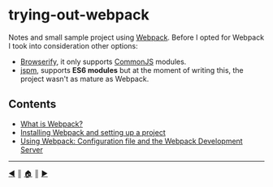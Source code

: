 # trying-out-webpack
Notes and small sample project using [Webpack][1]. Before I opted for Webpack I took into consideration  other options:

* [Browserify][2], it only supports [CommonJS][3] modules.
* [jspm][4], supports **ES6 modules** but at the moment of writing this, the project wasn't as mature as Webpack.

## Contents
* [What is Webpack?][l1]
* [Installing Webpack and setting up a project][l2]
* [Using Webpack: Configuration file and the Webpack Development Server][l3]

---
[:arrow_backward:][back] ║ [:house:][home] ║ [:arrow_forward:][next]

<!-- navigation -->
[home]: #
[back]: #
[next]: README/what-is.md


<!-- links -->
[1]: http://webpack.github.io/
[2]: http://browserify.org/
[3]: http://www.commonjs.org/
[4]: http://jspm.io/


<!-- menu -->
[l1]: README/what-is.md
[l2]: README/install.md
[l3]: README/using.md
